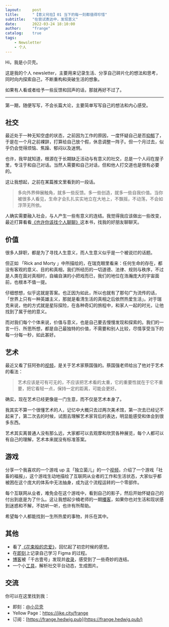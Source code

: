 ```yaml
---
layout:     post
title:      "【意义何在】01 当下的每一刻都值得珍惜"
subtitle:   "在尝试表达中，发现意义"
date:       2022-03-24 18:10:00
author:     "frange"
catalog:    true
tags:
    - Newsletter
    - 个人
---
```


Hi，我是小贝壳。

这是我的个人 newsletter，主要用来记录生活、分享自己碎片化的想法和思考，同时向内探索自己，不断重构和突破生活的想象。

如果有人看或者给予一些反馈和回声的话，那就再好不过了。

------



第一期，随便写写，不会长篇大论，主要简单写写自己的想法和内心感受。



## 社交

最近处于一种无知空虚的状态，之前因为工作的原因，一度怀疑自己是否[抑郁](https://weibo.com/5015947604/L0O294gzv)了，于是在一个月之前裸辞，打算给自己放个假，休息调整一阵子。但一个月过去，似乎仍会觉得烦恼、焦躁、郁闷以及迷惘。

也许，我早就知道，根源在于长期缺乏活动与有意义的社交，总是一个人闷在屋子里，专注于和自己对话。当然人需要和自己对话，但和他人打交道也是很有必要的。

这让我想起，之前在某篇推文里看到的一段话。

> 多向外界伸展触角，就多一些反馈。多一些创造，就多一些自我价值。当你被很多人看见，生命才会扎扎实实地立在大地上，不飘摇，不动荡，不会如浮萍无所依。

人确实需要融入社会，与人产生一些有意义的连结。我觉得我应该做出一些改变，最近打算看看[《也许你该找个人聊聊》](https://book.douban.com/subject/35481512/)这本书，找我的好朋友聊聊天。



## 价值

很多人辞职，都是为了寻找人生意义，而人生意义似乎是一个被说烂的话题。

但正如 「Rick and Morty 」中所描绘的，在瑞克眼里看来：任何生命的存在，都没有客观的意义、目的和真相，我们所经历的一切道德、法律、规则与秩序，不过是人类在面对真相时，自编自演的小把戏而已，我们的地位在浩瀚庞大的宇宙面前，也根本不值一提。

仔细想想，似乎这就是答案。也正因为如此，所以也就有了那句广为流传的话，「世界上只有一种英雄主义，那就是看清生活的真相之后依然热爱生活」。对于瑞克来说，他的方式就是星际探险，在各种奇幻的旅程中，和家人一起的时光，让他找到了属于他的意义。

而对我们每个个体来说，价值与意义，也是自己要去慢慢发现和探索的。我们的一言一行、所思所想，都是自己最独特的价值，不需要和别人比较，尽情享受当下的每一分每一秒，如此甚好。



## 艺术

最近又看了狂阿弥的[视频](https://www.bilibili.com/video/BV1aA411P7mk)，是关于艺术家蔡国强的。蔡国强老师给出了他对于艺术的看法：

> 艺术应该是可有可无的，不应该把艺术看的太重，它的重要性就在于它不重要，把它看轻一点，保持一定的距离，可能会更好。

确实，现在艺术已经更像是一门生意，而不仅是艺术本身了。

我其实不算一个很懂艺术的人，记忆中大概只去过两次美术馆，第一次去已经记不起来了，第二次去的时候，试图去理解艺术家背后的表达，明显能感受和体会到很多东西。

艺术其实离普通人没有那么远，大家都可以去观摩和欣赏各种展览，每个人都可以有自己的理解，艺术本来就没有标准答案。



## 游戏

分享一个我喜欢的一个游戏 up 主「独立菌儿」的一个[视频](https://www.bilibili.com/video/BV1Ri4y1C7yG)，介绍了一个游戏「社畜的福报」，这个游戏生动地描绘了互联网从业者的工作和生活状态，大家似乎都被困在这个庞大的体系中无法抽身，成为这个流程运转的一个零部件。

每个互联网从业者，难免会在这个游戏中，看到自己的影子，然后开始怀疑自己的付出到底是为了什么。这让我想起少楠老师的一期[播客](https://www.xiaoyuzhoufm.com/episode/615afe285a518e53b88049ec)，如果你也对生活和现状感到迷惑和不解，不妨听一听，也许有所帮助。

希望每个人都能找到一生所热爱的事物，并乐在其中。



## 其他

- 看了[《花束般的恋爱》](https://movie.douban.com/subject/34874432/)，回忆起了初恋时候的感觉。
- 在[即刻](https://web.okjike.com/originalPost/622f09f540bdef0010e37253)上记录自己学习 Figma 的过程。
- [博客](https://frangezone.github.io/)被「千古壹号」发现并[收录](https://github.com/qianguyihao/blog-list)，感受到了一些奇妙的连结。
- 一个小[工具](https://poet.so/)，解析社交平台动态，生成图片。



## 交流

你可以在这里找到我：

- 即刻：[@小贝壳](https://okjk.co/0rSA5J)
- Yellow Page：https://jike.city/frange
- 订阅：[https://frange.hedwig.pub](https://frange.hedwig.pub/)
